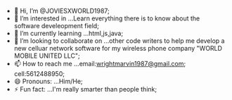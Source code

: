 - 👋 Hi, I’m @JOVIESXWORLD1987;
- 👀 I’m interested in ...Learn everything there is to know about the software develeopment field;
- 🌱 I’m currently learning ...html,js,java;
- 💞️ I’m looking to collaborate on ...other code writers to help me develop a new celluar network software for my wireless phone company "WORLD MOBILE UNITED LLC";  
- 📫 How to reach me ...email:wrightmarvin1987@gmail.com; cell:5612488950;
- 😄 Pronouns: ...Him/He;
- ⚡ Fun fact: ...I'm really smarter than people think;

<!---
JOVIESXWORLD1987/JOVIESXWORLD1987 is a ✨ special ✨ repository because its `README.md` (this file) appears on your GitHub profile.
You can click the Preview link to take a look at your changes.
--->
